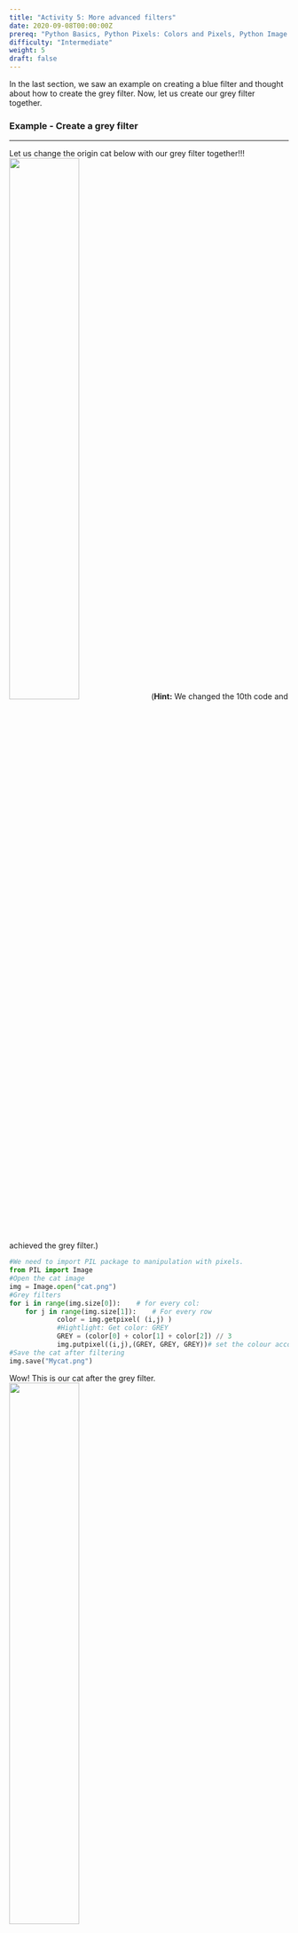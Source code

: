 ```yaml
---
title: "Activity 5: More advanced filters"
date: 2020-09-08T00:00:00Z
prereq: "Python Basics, Python Pixels: Colors and Pixels, Python Image manipulation: Open an image"
difficulty: "Intermediate"
weight: 5
draft: false
---
```


In the last section, we saw an example on creating a blue filter and thought about how to create the grey filter. Now, let us create our grey filter together.

### Example - Create a grey filter
<hr/>

Let us change the origin cat below with our grey filter together!!!
<img src="../../media/cat.png" width=50%>
(<b>Hint:</b> We changed the 10th code and achieved the grey filter.)

```python
#We need to import PIL package to manipulation with pixels.
from PIL import Image
#Open the cat image
img = Image.open("cat.png")
#Grey filters
for i in range(img.size[0]):    # for every col:
    for j in range(img.size[1]):    # For every row
            color = img.getpixel( (i,j) )
            #Hightlight: Get color: GREY
            GREY = (color[0] + color[1] + color[2]) // 3
            img.putpixel((i,j),(GREY, GREY, GREY))# set the colour accordingly
#Save the cat after filtering
img.save("Mycat.png")
```
Wow! This is our cat after the grey filter.
<img src="../../media/greyfiltercat.png" width=50%>


### Example - Partial filter
<hr/>

Now, let us think about how to add filter on only part of our lovely cat.

```python
#We need to import PIL package to manipulation with pixels.
from PIL import Image
#Open the cat image
img = Image.open("cat.png")
#Grey filters
for i in range((img.size[0] // 2)):    # for first-half cols:
    for j in range((img.size[1] // 2)):    # For first-half rows
            color = img.getpixel( (i,j) )
            #Hightlight: Get color: GREY
            GREY = (color[0] + color[1] + color[2]) // 3
            img.putpixel((i,j),(GREY, GREY, GREY))# set the colour accordingly
#Save the cat after filtering
img.save("Mycat.png")
```
Wow! This is our cat after the filter. We only filtered one-forth of the cat on the upper left corner！
<img src="../../media/partialfilter.png" width=50%>
<hr/>

### Challenge - Create your own partial filter
<hr/>

It's now your turn to filter whichever part you want with different kinds of filters on the cute cat! Exciting！
<iframe height="600px" width="100%" src="https://repl.it/@nuevofoundation/Python-Pixel-Activity5?lite=true" scrolling="no" frameborder="no" allowtransparency="true" allowfullscreen="true" sandbox="allow-forms allow-pointer-lock allow-popups allow-same-origin allow-scripts allow-modals"></iframe>
<br/><br/>

